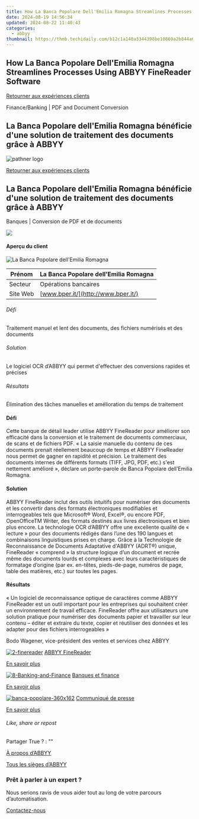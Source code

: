 ```yaml
---
title: How La Banca Popolare Dell'Emilia Romagna Streamlines Processes Using ABBYY FineReader Software
date: 2024-08-19 14:56:34
updated: 2024-08-22 11:40:43
categories:
  - abbyy
thumbnail: https://thmb.techidaily.com/b12c1a140a3344398be10869a2b844a6fc484f74ef7b38393e9a6d380bb9dbb1.jpg
---
```


## How La Banca Popolare Dell'Emilia Romagna Streamlines Processes Using ABBYY FineReader Software

[Retourner aux expériences clients](https://tools.techidaily.com/abbyy/products/)

Finance/Banking | PDF and Document Conversion

## La Banca Popolare dell'Emilia Romagna bénéficie d'une solution de traitement des documents grâce à ABBYY

![pathner logo](https://content.abbyy.com/-/media/project/abbyy/abbyy/logos-white/fr/70634.png?h=40&iar=0&w=120)

[Retourner aux expériences clients](https://tools.techidaily.com/abbyy/products/)

## La Banca Popolare dell'Emilia Romagna bénéficie d'une solution de traitement des documents grâce à ABBYY

Banques | Conversion de PDF et de documents 

![](https://static1.abbyy.com/abbyycommedia/14766/malaysian-bank-1.jpg) 

#### Aperçu du client

![La Banca Popolare dell'Emilia Romagna](https://static1.abbyy.com/abbyycommedia/10530/logo_banca_pop_dellemilia_romagna_155_22.png) 

| Prénom   | La Banca Popolare dell'Emilia Romagna |
| -------- | ------------------------------------- |
| Secteur  | Opérations bancaires                  |
| Site Web | [www.bper.it/](http://www.bper.it/)   |

###### Défi

Traitement manuel et lent des documents, des fichiers numérisés et des documents

###### Solution

Le logiciel OCR d’ABBYY qui permet d'effectuer des conversions rapides et précises

###### Résultats

Élimination des tâches manuelles et amélioration du temps de traitement

#### Défi

Cette banque de détail leader utilise ABBYY FineReader pour améliorer son efficacité dans la conversion et le traitement de documents commerciaux, de scans et de fichiers PDF. « La saisie manuelle du contenu de ces documents prenait réellement beaucoup de temps et ABBYY FineReader nous permet de gagner en rapidité et précision. Le traitement des documents internes de différents formats (TIFF, JPG, PDF, etc.) s'est nettement amélioré », déclare un porte-parole de Banca Popolare dell’Emilia Romagna.

#### Solution

ABBYY FineReader inclut des outils intuitifs pour numériser des documents et les convertir dans des formats électroniques modifiables et interrogeables tels que Microsoft® Word, Excel®, ou encore PDF, OpenOfficeTM Writer, des formats destinés aux livres électroniques et bien plus encore. La technologie OCR d’ABBYY offre une excellente qualité de « lecture » pour des documents rédigés dans l’une des 190 langues et combinaisons linguistiques prises en charge. Grâce à la Technologie de Reconnaissance de Documents Adaptative d'ABBYY (ADRT®) unique, FineReader « comprend » la structure logique d’un document et recrée même des documents lourds et complexes avec leurs caractéristiques de formatage d’origine (par ex. en-têtes, pieds-de-page, numéros de page, table des matières, etc.) sur toutes les pages.

#### Résultats 

 « Un logiciel de reconnaissance optique de caractères comme ABBYY FineReader est un outil important pour les entreprises qui souhaitent créer un environnement de travail efficace. FineReader offre aux utilisateurs une solution pratique pour numériser des documents papier et travailler sur leur contenu – éditer et extraire du texte, copier et réutiliser des données et les adapter pour des fichiers interrogeables »

 Bodo Wagener, vice-président des ventes et services chez ABBYY

[![2-finereader](https://static1.abbyy.com/abbyycommedia/14345/2-finereader.jpg)](https://tools.techidaily.com/abbyy/products/) [ABBYY FineReader](https://tools.techidaily.com/abbyy/products/) 

[En savoir plus](https://tools.techidaily.com/abbyy/products/) 

[![8-Banking-and-Finance](https://static4.abbyy.com/abbyycommedia/14358/8-banking-and-finance.jpg)](https://tools.techidaily.com/abbyy/products/) [Banques et finance](https://tools.techidaily.com/abbyy/products/) 

[En savoir plus](https://tools.techidaily.com/abbyy/products/) 

[![banca-popolare-360x162](https://static4.abbyy.com/abbyycommedia/19815/banca-popolare-360x162.jpg)](https://tools.techidaily.com/abbyy/products/) [Communiqué de presse](https://tools.techidaily.com/abbyy/products/) 

[En savoir plus](https://tools.techidaily.com/abbyy/products/) 

###### Like, share or repost

Partager  True ?  : "" 

[À propos d’ABBYY](https://tools.techidaily.com/abbyy/products/) 

[Tous les sièges d’ABBYY](https://tools.techidaily.com/abbyy/products/) 

### Prêt à parler à un expert ?

Nous serions ravis de vous aider tout au long de votre parcours d’automatisation.

[Contactez-nous](https://tools.techidaily.com/abbyy/products/)

<ins class="adsbygoogle"
     style="display:block"
     data-ad-format="autorelaxed"
     data-ad-client="ca-pub-7571918770474297"
     data-ad-slot="1223367746"></ins>



<ins class="adsbygoogle"
     style="display:block"
     data-ad-client="ca-pub-7571918770474297"
     data-ad-slot="8358498916"
     data-ad-format="auto"
     data-full-width-responsive="true"></ins>
